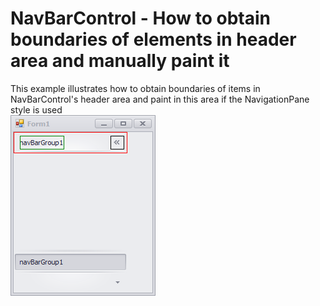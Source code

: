 # NavBarControl - How to obtain boundaries of elements in header area and manually paint it


This example illustrates how to obtain boundaries of items in NavBarControl's header area and paint in this area if the NavigationPane style is used<br><img src="https://raw.githubusercontent.com/DevExpress-Examples/navbarcontrol-how-to-obtain-boundaries-of-elements-in-header-area-and-manually-paint-it-t497731/15.1.3+/media/58632536-1470-11e7-80bf-00155d62480c.png">

<br/>


